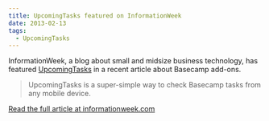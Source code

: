 ```yaml
---
title: UpcomingTasks featured on InformationWeek
date: 2013-02-13
tags:
  - UpcomingTasks
---
```


InformationWeek, a blog about small and midsize business technology, has featured [UpcomingTasks](/brendan/posts/20161014_farewell-upcomingtasks) in a recent article about Basecamp add-ons.

> UpcomingTasks is a super-simple way to check Basecamp tasks from any mobile device.

[Read the full article at informationweek.com](http://www.informationweek.com/smb/network/7-great-add-ons-for-basecamp/240145422)